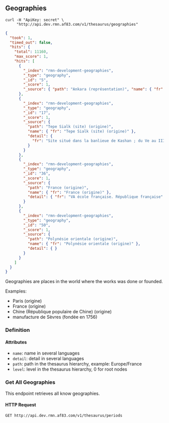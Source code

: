## Geographies

```shell
curl -H "ApiKey: secret" \
     "http://api.dev.rmn.af83.com/v1/thesaurus/geographies"
```

```json
{
  "took": 1,
  "timed_out": false,
  "hits": {
    "total": 11160,
    "max_score": 1,
    "hits": [
      {
        "_index": "rmn-development-geographies",
        "_type": "geography",
        "_id": "5",
        "_score": 1,
        "_source": { "path": "Ankara (représentation)", "name": { "fr": "Ankara (représentation)" }, "detail": { } }
      },
      {
        "_index": "rmn-development-geographies",
        "_type": "geography",
        "_id": "17",
        "_score": 1,
        "_source": {
          "path": "Tepe Sialk (site) (origine)",
          "name": { "fr": "Tepe Sialk (site) (origine)" },
          "detail": {
            "fr": "Site situé dans la banlieue de Kashan ; du Ve au IIIe millénaire av JC, avec une phase plus tardive au IIe av JC"
          }
        }
      },
      {
        "_index": "rmn-development-geographies",
        "_type": "geography",
        "_id": "36",
        "_score": 1,
        "_source": {
          "path": "France (origine)",
          "name": { "fr": "France (origine)" },
          "detail": { "fr": "VA école française. République française" }
        }
      },
      {
        "_index": "rmn-development-geographies",
        "_type": "geography",
        "_id": "50",
        "_score": 1,
        "_source": {
          "path": "Polynésie orientale (origine)",
          "name": { "fr": "Polynésie orientale (origine)" },
          "detail": { }
        }
      }
    ]
  }
}
```

Geographies are places in the world where the works was done or founded.

Examples:

- Paris (origine)
- France (origine)
- Chine (République populaire de Chine) (origine)
- manufacture de Sèvres (fondée en 1756)

### Definition

#### Attributes

* `name`: name in several languages
* `detail`: detail in several languages
* `path`: path in the thesaurus hierarchy, example: Europe/France
* `level`: level in the thesaurus hierarchy, 0 for root nodes

### Get All Geographies

This endpoint retrieves all know geographies.

#### HTTP Request

`GET http://api.dev.rmn.af83.com/v1/thesaurus/periods`
